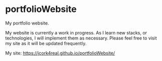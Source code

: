 # portfolioWebsite
My portfolio website.

My website is currently a work in progress. As I learn new stacks, or technologies, I will implement them as necessary. Please feel free to visit my site as it will be updated frequently. 



My site:
https://jcork4real.github.io/portfolioWebsite/
